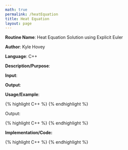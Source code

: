 ```yaml
---
math: true
permalink: /heatEquation
title: Heat Equation
layout: page
---
```


**Routine Name**: Heat Equation Solution using Explicit Euler

**Author**: Kyle Hovey

**Language**: C++

**Description/Purpose**:

**Input**:

**Output**:

**Usage/Example**:

{% highlight C++ %}
{% endhighlight %}

Output:

{% highlight C++ %}
{% endhighlight %}

**Implementation/Code:**

{% highlight C++ %}
{% endhighlight %}
